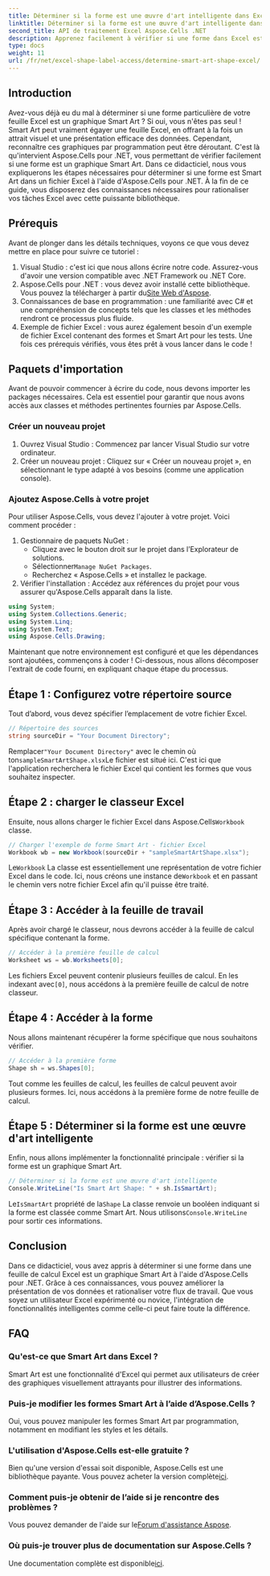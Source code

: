 ```yaml
---
title: Déterminer si la forme est une œuvre d'art intelligente dans Excel
linktitle: Déterminer si la forme est une œuvre d'art intelligente dans Excel
second_title: API de traitement Excel Aspose.Cells .NET
description: Apprenez facilement à vérifier si une forme dans Excel est Smart Art en utilisant Aspose.Cells pour .NET avec ce guide étape par étape. Parfait pour automatiser les tâches Excel.
type: docs
weight: 11
url: /fr/net/excel-shape-label-access/determine-smart-art-shape-excel/
---
```

## Introduction
Avez-vous déjà eu du mal à déterminer si une forme particulière de votre feuille Excel est un graphique Smart Art ? Si oui, vous n'êtes pas seul ! Smart Art peut vraiment égayer une feuille Excel, en offrant à la fois un attrait visuel et une présentation efficace des données. Cependant, reconnaître ces graphiques par programmation peut être déroutant. C'est là qu'intervient Aspose.Cells pour .NET, vous permettant de vérifier facilement si une forme est un graphique Smart Art. 
Dans ce didacticiel, nous vous expliquerons les étapes nécessaires pour déterminer si une forme est Smart Art dans un fichier Excel à l'aide d'Aspose.Cells pour .NET. À la fin de ce guide, vous disposerez des connaissances nécessaires pour rationaliser vos tâches Excel avec cette puissante bibliothèque.
## Prérequis
Avant de plonger dans les détails techniques, voyons ce que vous devez mettre en place pour suivre ce tutoriel :
1. Visual Studio : c'est ici que nous allons écrire notre code. Assurez-vous d'avoir une version compatible avec .NET Framework ou .NET Core.
2.  Aspose.Cells pour .NET : vous devez avoir installé cette bibliothèque. Vous pouvez la télécharger à partir du[Site Web d'Aspose](https://releases.aspose.com/cells/net/).
3. Connaissances de base en programmation : une familiarité avec C# et une compréhension de concepts tels que les classes et les méthodes rendront ce processus plus fluide.
4. Exemple de fichier Excel : vous aurez également besoin d'un exemple de fichier Excel contenant des formes et Smart Art pour les tests.
Une fois ces prérequis vérifiés, vous êtes prêt à vous lancer dans le code !
## Paquets d'importation
Avant de pouvoir commencer à écrire du code, nous devons importer les packages nécessaires. Cela est essentiel pour garantir que nous avons accès aux classes et méthodes pertinentes fournies par Aspose.Cells.
### Créer un nouveau projet
1. Ouvrez Visual Studio :
   Commencez par lancer Visual Studio sur votre ordinateur.
2. Créer un nouveau projet :
   Cliquez sur « Créer un nouveau projet », en sélectionnant le type adapté à vos besoins (comme une application console).
### Ajoutez Aspose.Cells à votre projet
Pour utiliser Aspose.Cells, vous devez l'ajouter à votre projet. Voici comment procéder :
1. Gestionnaire de paquets NuGet :
   - Cliquez avec le bouton droit sur le projet dans l’Explorateur de solutions.
   -  Sélectionner`Manage NuGet Packages`.
   - Recherchez « Aspose.Cells » et installez le package.
2. Vérifier l'installation :
   Accédez aux références du projet pour vous assurer qu'Aspose.Cells apparaît dans la liste. 
```csharp
using System;
using System.Collections.Generic;
using System.Linq;
using System.Text;
using Aspose.Cells.Drawing;
```
Maintenant que notre environnement est configuré et que les dépendances sont ajoutées, commençons à coder ! Ci-dessous, nous allons décomposer l'extrait de code fourni, en expliquant chaque étape du processus.
## Étape 1 : Configurez votre répertoire source
Tout d’abord, vous devez spécifier l’emplacement de votre fichier Excel.
```csharp
// Répertoire des sources
string sourceDir = "Your Document Directory";
```
 Remplacer`"Your Document Directory"` avec le chemin où ton`sampleSmartArtShape.xlsx`Le fichier est situé ici. C'est ici que l'application recherchera le fichier Excel qui contient les formes que vous souhaitez inspecter.
## Étape 2 : charger le classeur Excel
 Ensuite, nous allons charger le fichier Excel dans Aspose.Cells`Workbook` classe.
```csharp
// Charger l'exemple de forme Smart Art - fichier Excel
Workbook wb = new Workbook(sourceDir + "sampleSmartArtShape.xlsx");
```
 Le`Workbook` La classe est essentiellement une représentation de votre fichier Excel dans le code. Ici, nous créons une instance de`Workbook` et en passant le chemin vers notre fichier Excel afin qu'il puisse être traité.
## Étape 3 : Accéder à la feuille de travail
Après avoir chargé le classeur, nous devrons accéder à la feuille de calcul spécifique contenant la forme.
```csharp
// Accéder à la première feuille de calcul
Worksheet ws = wb.Worksheets[0];
```
 Les fichiers Excel peuvent contenir plusieurs feuilles de calcul. En les indexant avec`[0]`, nous accédons à la première feuille de calcul de notre classeur. 
## Étape 4 : Accéder à la forme
Nous allons maintenant récupérer la forme spécifique que nous souhaitons vérifier.
```csharp
// Accéder à la première forme
Shape sh = ws.Shapes[0];
```
Tout comme les feuilles de calcul, les feuilles de calcul peuvent avoir plusieurs formes. Ici, nous accédons à la première forme de notre feuille de calcul. 
## Étape 5 : Déterminer si la forme est une œuvre d'art intelligente
Enfin, nous allons implémenter la fonctionnalité principale : vérifier si la forme est un graphique Smart Art.
```csharp
// Déterminer si la forme est une œuvre d'art intelligente
Console.WriteLine("Is Smart Art Shape: " + sh.IsSmartArt);
```
 Le`IsSmartArt` propriété de la`Shape` La classe renvoie un booléen indiquant si la forme est classée comme Smart Art. Nous utilisons`Console.WriteLine` pour sortir ces informations. 
## Conclusion
Dans ce didacticiel, vous avez appris à déterminer si une forme dans une feuille de calcul Excel est un graphique Smart Art à l'aide d'Aspose.Cells pour .NET. Grâce à ces connaissances, vous pouvez améliorer la présentation de vos données et rationaliser votre flux de travail. Que vous soyez un utilisateur Excel expérimenté ou novice, l'intégration de fonctionnalités intelligentes comme celle-ci peut faire toute la différence. 
## FAQ
### Qu'est-ce que Smart Art dans Excel ?
Smart Art est une fonctionnalité d'Excel qui permet aux utilisateurs de créer des graphiques visuellement attrayants pour illustrer des informations.
### Puis-je modifier les formes Smart Art à l’aide d’Aspose.Cells ?
Oui, vous pouvez manipuler les formes Smart Art par programmation, notamment en modifiant les styles et les détails.
### L'utilisation d'Aspose.Cells est-elle gratuite ?
Bien qu'une version d'essai soit disponible, Aspose.Cells est une bibliothèque payante. Vous pouvez acheter la version complète[ici](https://purchase.aspose.com/buy).
### Comment puis-je obtenir de l’aide si je rencontre des problèmes ?
 Vous pouvez demander de l'aide sur le[Forum d'assistance Aspose](https://forum.aspose.com/c/cells/9).
### Où puis-je trouver plus de documentation sur Aspose.Cells ?
 Une documentation complète est disponible[ici](https://reference.aspose.com/cells/net/).